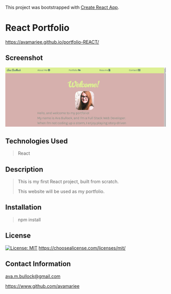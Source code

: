 
This project was bootstrapped with [Create React App](https://github.com/facebook/create-react-app).

# React Portfolio

https://avamariee.github.io/portfolio-REACT/

## Screenshot

![Screenshot of the Application](/screenshot.JPG)

## Technologies Used
> React



## Description 
> This is my first React project, built from scratch.
>
> This website will be used as my portfolio.
>

## Installation
> npm install


## License 
[![License: MIT](https://img.shields.io/badge/License-MIT-yellow.svg)](https://opensource.org/licenses/MIT)
https://choosealicense.com/licenses/mit/


## Contact Information
ava.m.bullock@gmail.com
>
https://www.github.com/avamariee
